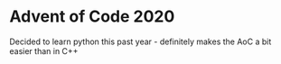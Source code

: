 # Advent of Code 2020

Decided to learn python this past year - definitely makes the AoC a bit easier than in C++
